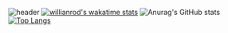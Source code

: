 ![header](https://capsule-render.vercel.app/api?type=wave&color=timeAuto&height=300&section=header&text=habinkim&fontSize=90)
[![willianrod's wakatime stats](https://github-readme-stats.vercel.app/api/wakatime?username=habinkim)](https://github.com/anuraghazra/github-readme-stats)
![Anurag's GitHub stats](https://github-readme-stats.vercel.app/api?username=habinkim&show_icons=true&theme=radical)
[![Top Langs](https://github-readme-stats.vercel.app/api/top-langs/?username=habinkim&layout=compact)](https://github.com/anuraghazra/github-readme-stats)
